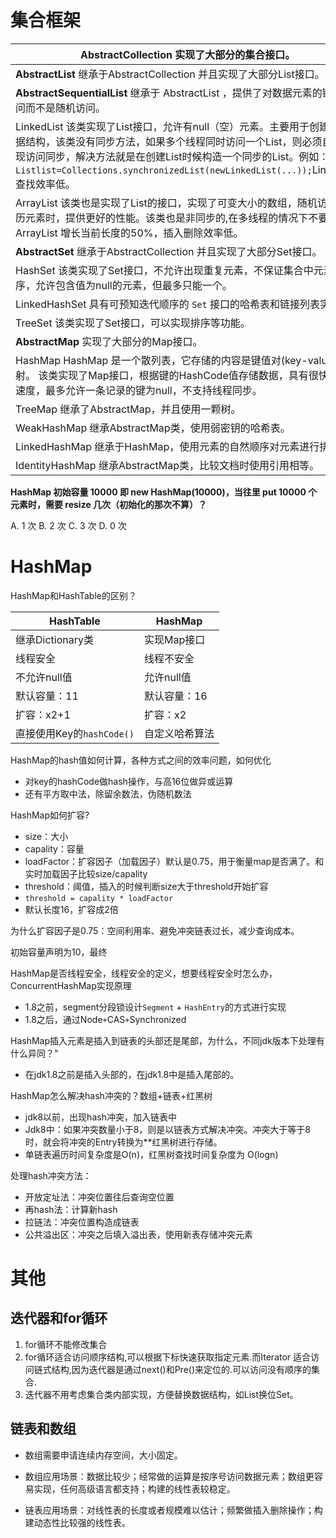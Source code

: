 # 集合框架

| **AbstractCollection**  实现了大部分的集合接口。             |
| ------------------------------------------------------------ |
| **AbstractList**  继承于AbstractCollection 并且实现了大部分List接口。 |
| **AbstractSequentialList**  继承于 AbstractList ，提供了对数据元素的链式访问而不是随机访问。 |
| LinkedList 该类实现了List接口，允许有null（空）元素。主要用于创建链表数据结构，该类没有同步方法，如果多个线程同时访问一个List，则必须自己实现访问同步，解决方法就是在创建List时候构造一个同步的List。例如：`Listlist=Collections.synchronizedList(newLinkedList(...));`LinkedList 查找效率低。 |
| ArrayList 该类也是实现了List的接口，实现了可变大小的数组，随机访问和遍历元素时，提供更好的性能。该类也是非同步的,在多线程的情况下不要使用。ArrayList 增长当前长度的50%，插入删除效率低。 |
| **AbstractSet**  继承于AbstractCollection 并且实现了大部分Set接口。 |
| HashSet 该类实现了Set接口，不允许出现重复元素，不保证集合中元素的顺序，允许包含值为null的元素，但最多只能一个。 |
| LinkedHashSet 具有可预知迭代顺序的 `Set` 接口的哈希表和链接列表实现。 |
| TreeSet 该类实现了Set接口，可以实现排序等功能。              |
| **AbstractMap**  实现了大部分的Map接口。                     |
| HashMap  HashMap 是一个散列表，它存储的内容是键值对(key-value)映射。 该类实现了Map接口，根据键的HashCode值存储数据，具有很快的访问速度，最多允许一条记录的键为null，不支持线程同步。 |
| TreeMap  继承了AbstractMap，并且使用一颗树。                 |
| WeakHashMap  继承AbstractMap类，使用弱密钥的哈希表。         |
| LinkedHashMap  继承于HashMap，使用元素的自然顺序对元素进行排序. |
| IdentityHashMap  继承AbstractMap类，比较文档时使用引用相等。 |





**HashMap 初始容量 10000 即 new HashMap(10000)，当往里 put 10000 个元素时，需要 resize 几次（初始化的那次不算）？**

A. 1 次
B. 2 次
C. 3 次
D. 0 次

# HashMap

HashMap和HashTable的区别？

| HashTable                 | HashMap        |
| ------------------------- | -------------- |
| 继承Dictionary类          | 实现Map接口    |
| 线程安全                  | 线程不安全     |
| 不允许null值              | 允许null值     |
| 默认容量：11              | 默认容量：16   |
| 扩容：x2+1                | 扩容：x2       |
| 直接使用Key的`hashCode()` | 自定义哈希算法 |



HashMap的hash值如何计算，各种方式之间的效率问题，如何优化

* 对key的hashCode做hash操作，与高16位做异或运算
* 还有平方取中法，除留余数法，伪随机数法

HashMap如何扩容?

* size：大小
* capality：容量
* loadFactor：扩容因子（加载因子）默认是0.75，用于衡量map是否满了。和实时加载因子比较size/capality
* threshold：阈值，插入的时候判断size大于threshold开始扩容
* `threshold = capality * loadFactor`
* 默认长度16，扩容成2倍

为什么扩容因子是0.75：空间利用率、避免冲突链表过长，减少查询成本。

初始容量声明为10，最终

HashMap是否线程安全，线程安全的定义，想要线程安全时怎么办，ConcurrentHashMap实现原理

* 1.8之前，segment分段锁设计`Segment` + `HashEntry`的方式进行实现
* 1.8之后，通过Node` + `CAS` + `Synchronized

HashMap插入元素是插入到链表的头部还是尾部，为什么，不同jdk版本下处理有什么异同？"

* 在jdk1.8之前是插入头部的，在jdk1.8中是插入尾部的。

HashMap怎么解决hash冲突的？数组+链表+红黑树

   * jdk8以前，出现hash冲突，加入链表中
   * Jdk8中：如果冲突数量小于8，则是以链表方式解决冲突。冲突大于等于8时，就会将冲突的Entry转换为**红黑树进行存储。
   * 单链表遍历时间复杂度是O(n)，红黑树查找时间复杂度为 O(logn)

处理hash冲突方法：

* 开放定址法：冲突位置往后查询空位置
* 再hash法：计算新hash
* 拉链法：冲突位置构造成链表
* 公共溢出区：冲突之后填入溢出表，使用新表存储冲突元素

# 其他

## 迭代器和for循环

1. for循环不能修改集合
2. for循环适合访问顺序结构,可以根据下标快速获取指定元素.而Iterator 适合访问链式结构,因为迭代器是通过next()和Pre()来定位的.可以访问没有顺序的集合.
3. 迭代器不用考虑集合类内部实现，方便替换数据结构，如List换位Set。

## 链表和数组

* 数组需要申请连续内存空间，大小固定。

* 数组应用场景：数据比较少；经常做的运算是按序号访问数据元素；数组更容易实现，任何高级语言都支持；构建的线性表较稳定。
* 链表应用场景：对线性表的长度或者规模难以估计；频繁做插入删除操作；构建动态性比较强的线性表。
